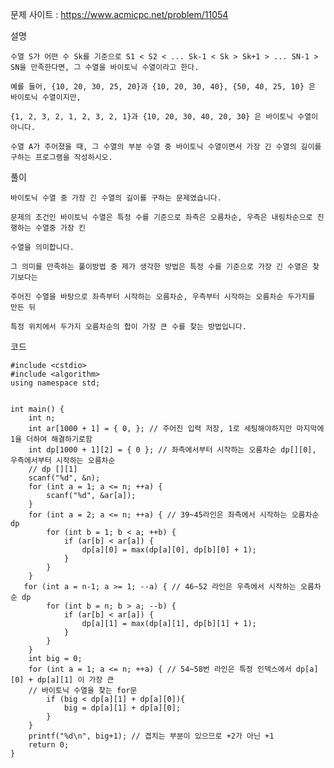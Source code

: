 문제 사이트 : https://www.acmicpc.net/problem/11054

설명

    수열 S가 어떤 수 Sk를 기준으로 S1 < S2 < ... Sk-1 < Sk > Sk+1 > ... SN-1 > SN을 만족한다면, 그 수열을 바이토닉 수열이라고 한다.

    예를 들어, {10, 20, 30, 25, 20}과 {10, 20, 30, 40}, {50, 40, 25, 10} 은 바이토닉 수열이지만,  
    
    {1, 2, 3, 2, 1, 2, 3, 2, 1}과 {10, 20, 30, 40, 20, 30} 은 바이토닉 수열이 아니다.

    수열 A가 주어졌을 때, 그 수열의 부분 수열 중 바이토닉 수열이면서 가장 긴 수열의 길이를 구하는 프로그램을 작성하시오.

풀이

    바이토닉 수열 중 가장 긴 수열의 길이를 구하는 문제였습니다.

    문제의 조건인 바이토닉 수열은 특정 수를 기준으로 좌측은 오름차순, 우측은 내림차순으로 진행하는 수열중 가장 킨 

    수열을 의미합니다.

    그 의미를 만족하는 풀이방법 중 제가 생각한 방법은 특정 수를 기준으로 가장 긴 수열은 찾기보다는

    주어진 수열을 바탕으로 좌측부터 시작하는 오름차순, 우측부터 시작하는 오름차순 두가지를 만든 뒤

    특정 위치에서 두가지 오름차순의 합이 가장 큰 수를 찾는 방법입니다.


코드

    #include <cstdio>
    #include <algorithm>
    using namespace std;


    int main() {
        int n;
        int ar[1000 + 1] = { 0, }; // 주어진 입력 저장, 1로 세팅해야하지만 마지막에 1을 더하여 해결하기로함
        int dp[1000 + 1][2] = { 0 }; // 좌측에서부터 시작하는 오름차순 dp[][0], 우측에서부터 시작하는 오름차순
        // dp [][1]
        scanf("%d", &n);
        for (int a = 1; a <= n; ++a) {
            scanf("%d", &ar[a]);
        }
        for (int a = 2; a <= n; ++a) { // 39~45라인은 좌측에서 시작하는 오름차순 dp
            for (int b = 1; b < a; ++b) {
                if (ar[b] < ar[a]) {
                    dp[a][0] = max(dp[a][0], dp[b][0] + 1);
                }
            }
        }
       for (int a = n-1; a >= 1; --a) { // 46~52 라인은 우측에서 시작하는 오름차순 dp
            for (int b = n; b > a; --b) {
                if (ar[b] < ar[a]) {
                    dp[a][1] = max(dp[a][1], dp[b][1] + 1);
                }
            }
        }
        int big = 0;
        for (int a = 1; a <= n; ++a) { // 54~58번 라인은 특정 인덱스에서 dp[a][0] + dp[a][1] 이 가장 큰
        // 바이토닉 수열을 찾는 for문
            if (big < dp[a][1] + dp[a][0]){
                big = dp[a][1] + dp[a][0];
            }
        }
        printf("%d\n", big+1); // 겹치는 부분이 있으므로 +2가 아닌 +1 
        return 0;
    }
